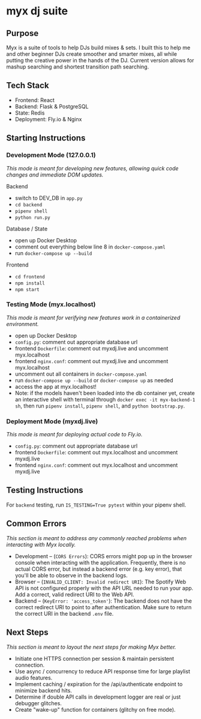 # myx dj suite

## Purpose
Myx is a suite of tools to help DJs build mixes &amp; sets. I built this to help me and other beginner DJs create smoother and smarter mixes, all while putting the creative power in the hands of the DJ. Current version allows for mashup searching and shortest transition path searching.

## Tech Stack
* Frontend: React
* Backend: Flask & PostgreSQL
* State: Redis
* Deployment: Fly.io & Nginx

## Starting Instructions
### Development Mode (127.0.0.1)
_This mode is meant for developing new features, allowing quick code changes and immediate DOM updates._

Backend
* switch to DEV_DB in `app.py`
* `cd backend`
* `pipenv shell`
* `python run.py`

Database / State
* open up Docker Desktop
* comment out everything below line 8 in `docker-compose.yaml`
* run `docker-compose up --build`

Frontend
* `cd frontend`
* `npm install`
* `npm start`

### Testing Mode (myx.localhost)
_This mode is meant for verifying new features work in a containerized environment._
* open up Docker Desktop
* `config.py`: comment out appropriate database url
* frontend `Dockerfile`: comment out myxdj.live and uncomment myx.localhost
* frontend `nginx.conf`: comment out myxdj.live and uncomment myx.localhost
* uncomment out all containers in `docker-compose.yaml`
* run `docker-compose up --build` or `docker-compose up` as needed
* access the app at myx.localhost!
* Note: if the models haven't been loaded into the db container yet, create an interactive shell with terminal through `docker exec -it myx-backend-1 sh`, then run `pipenv install`, `pipenv shell`, and `python bootstrap.py`.

### Deployment Mode (myxdj.live)
_This mode is meant for deploying actual code to Fly.io._
* `config.py`: comment out appropriate database url
* frontend `Dockerfile`: comment out myx.localhost and uncomment myxdj.live
* frontend `nginx.conf`: comment out myx.localhost and uncomment myxdj.live

## Testing Instructions
For `backend` testing, run `IS_TESTING=True pytest` within your pipenv shell.

## Common Errors
_This section is meant to address any commonly reached problems when interacting with Myx locally._
* Development – (`CORS Errors`): CORS errors might pop up in the browser console when interacting with the application. Frequently, there is no actual CORS error, but instead a backend error (e.g. key error), that you'll be able to observe in the backend logs.
* Browser – (`INVALID_CLIENT: Invalid redirect URI`): The Spotify Web API is not configured properly with the API URL needed to run your app. Add a correct, valid redirect URI to the Web API.
* Backend – (`KeyError: 'access_token'`): The backend does not have the correct redirect URI to point to after authentication. Make sure to return the correct URI in the backend `.env` file.

## Next Steps
_This section is meant to layout the next steps for making Myx better._
* Initiate one HTTPS connection per session & maintain persistent connection.
* Use async / concurrency to reduce API response time for large playlist audio features.
* Implement caching / expiration for the /api/authenticate endpoint to minimize backend hits.
* Determine if double API calls in development logger are real or just debugger glitches.
* Create "wake-up" function for containers (glitchy on free mode).
